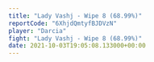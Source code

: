 ```yaml
---
title: "Lady Vashj - Wipe 8 (68.99%)"
reportCode: "6XhjdQmtyfBJDVzN"
player: "Darcia"
fight: "Lady Vashj - Wipe 8 (68.99%)"
date: 2021-10-03T19:05:08.133000+00:00
---
```

